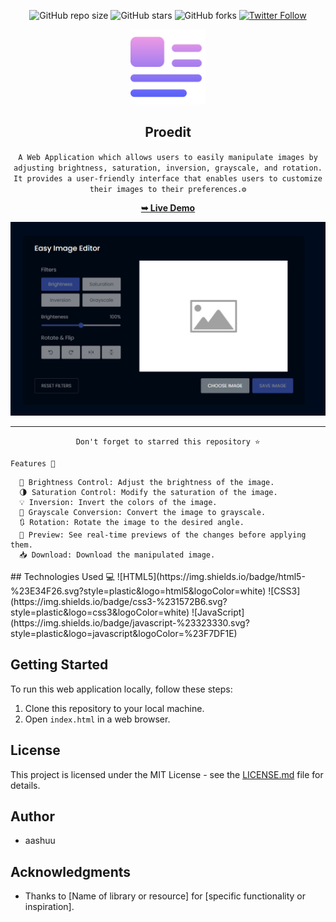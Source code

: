 <div align="center">

  ![GitHub repo size](https://img.shields.io/github/repo-size/codeaashu/Proedit)
  ![GitHub stars](https://img.shields.io/github/stars/codeaashu/Proedit?style=social)
  ![GitHub forks](https://img.shields.io/github/forks/codeaashu/Proedit?style=social)
[![Twitter Follow](https://img.shields.io/twitter/follow/warrior_aashuu?style=social)](https://twitter.com/intent/follow?screen_name=warrior_aashuu) 
  
  <img src="https://github.com/codeaashu/Proedit/blob/main/img.png" width="120" />
  <h2 align="center">Proedit</h2>

 `A Web Application which allows users to easily manipulate images by adjusting brightness, saturation, inversion, grayscale, and rotation. It provides a user-friendly interface that enables users to customize their images to their preferences.⚙️`

  <a href="https://proedit.vercel.app/"><strong>➥ Live Demo</strong></a>

<img src="https://github.com/codeaashu/Proedit/blob/main/Damo-Pic.png" /> <hr>


`Don't forget to starred this repository ⭐`
</div>

`Features 🌟`
```
  🔆 Brightness Control: Adjust the brightness of the image.
  🌗 Saturation Control: Modify the saturation of the image.
  💡 Inversion: Invert the colors of the image.
  🔄 Grayscale Conversion: Convert the image to grayscale.
  🔃 Rotation: Rotate the image to the desired angle.
  🫣 Preview: See real-time previews of the changes before applying them.
  📥 Download: Download the manipulated image.
```
<div>
## Technologies Used 💻
![HTML5](https://img.shields.io/badge/html5-%23E34F26.svg?style=plastic&logo=html5&logoColor=white) ![CSS3](https://img.shields.io/badge/css3-%231572B6.svg?style=plastic&logo=css3&logoColor=white) ![JavaScript](https://img.shields.io/badge/javascript-%23323330.svg?style=plastic&logo=javascript&logoColor=%23F7DF1E)



## Getting Started

To run this web application locally, follow these steps:

1. Clone this repository to your local machine.
2. Open `index.html` in a web browser.


## License

This project is licensed under the MIT License - see the [LICENSE.md](LICENSE.md) file for details.

## Author
- aashuu    

## Acknowledgments

- Thanks to [Name of library or resource] for [specific functionality or inspiration].

</div>

